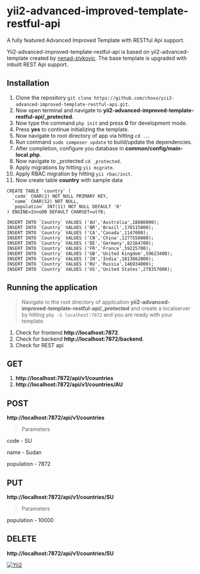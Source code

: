 # yii2-advanced-improved-template-restful-api
A fully featured Advanced Improved Template with RESTful Api support.

Yii2-advanced-improved-template-restful-api is based on yii2-advanced-template created by [nenad-zivkovic](https://github.com/nenad-zivkovic/yii2-advanced-template).
The base template is upgraded with inbuilt REST Api support.

Installation
-------------------
1. Clone the repository ``` git clone https://github.com/choxx/yii2-advanced-improved-template-restful-api.git ```.
2. Now open terminal and navigate to **yii2-advanced-improved-template-restful-api/_protected**.
3. Now type the command ```php init``` and press **0** for development mode.
4. Press **yes** to continue initializing the template.
5. Now navigate to root directory of app via hitting ```cd ..```.
6. Run command ```sudo composer update``` to build/update the dependencies.
7. After completion, configure you database in **common/config/main-local.php**.
8. Now navigate to _protected ```cd _protected```.
9. Apply migrations by hitting ```yii migrate```.
10. Apply RBAC migration by hitting ```yii rbac/init```.
11. Now create table **country** with sample data
```
CREATE TABLE `country` (
  `code` CHAR(2) NOT NULL PRIMARY KEY,
  `name` CHAR(52) NOT NULL,
  `population` INT(11) NOT NULL DEFAULT '0'
) ENGINE=InnoDB DEFAULT CHARSET=utf8;

INSERT INTO `Country` VALUES ('AU','Australia',18886000);
INSERT INTO `Country` VALUES ('BR','Brazil',170115000);
INSERT INTO `Country` VALUES ('CA','Canada',1147000);
INSERT INTO `Country` VALUES ('CN','China',1277558000);
INSERT INTO `Country` VALUES ('DE','Germany',82164700);
INSERT INTO `Country` VALUES ('FR','France',59225700);
INSERT INTO `Country` VALUES ('GB','United Kingdom',59623400);
INSERT INTO `Country` VALUES ('IN','India',1013662000);
INSERT INTO `Country` VALUES ('RU','Russia',146934000);
INSERT INTO `Country` VALUES ('US','United States',278357000);
```

Running the application
-------------------
>Navigate to the root directory of application **yii2-advanced-improved-template-restful-api/_protected** and create a localserver by hitting ```php -S localhost:7872``` and you are ready with your template.

1. Check for frontend **http://localhost:7872**.
2. Check for backend **http://localhost:7872/backend**.
3. Check for REST api 

GET
-------------------

1. **http://localhost:7872/api/v1/countries**
2. **http://localhost:7872/api/v1/countries/AU**

POST
-------------------
**http://localhost:7872/api/v1/countries**

>Parameters

code - SU

name - Sudan

population - 7872

PUT
-------------------
**http://localhost:7872/api/v1/countries/SU**

>Parameters

population - 10000

DELETE
-------------------
**http://localhost:7872/api/v1/countries/SU**

[![Yii2](https://img.shields.io/badge/Powered_by-Yii_Framework-green.svg?style=flat)](http://www.yiiframework.com/)
